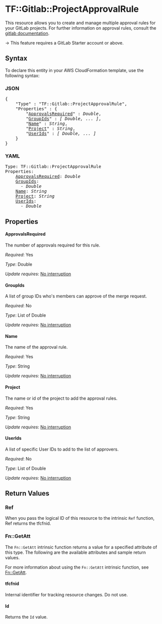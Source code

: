 # TF::Gitlab::ProjectApprovalRule

This resource allows you to create and manage multiple approval rules for your GitLab
projects. For further information on approval rules, consult the [gitlab
documentation](https://docs.gitlab.com/ee/api/merge_request_approvals.html#project-level-mr-approvals).

-> This feature requires a GitLab Starter account or above.

## Syntax

To declare this entity in your AWS CloudFormation template, use the following syntax:

### JSON

<pre>
{
    "Type" : "TF::Gitlab::ProjectApprovalRule",
    "Properties" : {
        "<a href="#approvalsrequired" title="ApprovalsRequired">ApprovalsRequired</a>" : <i>Double</i>,
        "<a href="#groupids" title="GroupIds">GroupIds</a>" : <i>[ Double, ... ]</i>,
        "<a href="#name" title="Name">Name</a>" : <i>String</i>,
        "<a href="#project" title="Project">Project</a>" : <i>String</i>,
        "<a href="#userids" title="UserIds">UserIds</a>" : <i>[ Double, ... ]</i>
    }
}
</pre>

### YAML

<pre>
Type: TF::Gitlab::ProjectApprovalRule
Properties:
    <a href="#approvalsrequired" title="ApprovalsRequired">ApprovalsRequired</a>: <i>Double</i>
    <a href="#groupids" title="GroupIds">GroupIds</a>: <i>
      - Double</i>
    <a href="#name" title="Name">Name</a>: <i>String</i>
    <a href="#project" title="Project">Project</a>: <i>String</i>
    <a href="#userids" title="UserIds">UserIds</a>: <i>
      - Double</i>
</pre>

## Properties

#### ApprovalsRequired

The number of approvals required for this rule.

_Required_: Yes

_Type_: Double

_Update requires_: [No interruption](https://docs.aws.amazon.com/AWSCloudFormation/latest/UserGuide/using-cfn-updating-stacks-update-behaviors.html#update-no-interrupt)

#### GroupIds

A list of group IDs who's members can approve of the merge request.

_Required_: No

_Type_: List of Double

_Update requires_: [No interruption](https://docs.aws.amazon.com/AWSCloudFormation/latest/UserGuide/using-cfn-updating-stacks-update-behaviors.html#update-no-interrupt)

#### Name

The name of the approval rule.

_Required_: Yes

_Type_: String

_Update requires_: [No interruption](https://docs.aws.amazon.com/AWSCloudFormation/latest/UserGuide/using-cfn-updating-stacks-update-behaviors.html#update-no-interrupt)

#### Project

The name or id of the project to add the approval rules.

_Required_: Yes

_Type_: String

_Update requires_: [No interruption](https://docs.aws.amazon.com/AWSCloudFormation/latest/UserGuide/using-cfn-updating-stacks-update-behaviors.html#update-no-interrupt)

#### UserIds

A list of specific User IDs to add to the list of approvers.

_Required_: No

_Type_: List of Double

_Update requires_: [No interruption](https://docs.aws.amazon.com/AWSCloudFormation/latest/UserGuide/using-cfn-updating-stacks-update-behaviors.html#update-no-interrupt)

## Return Values

### Ref

When you pass the logical ID of this resource to the intrinsic `Ref` function, Ref returns the tfcfnid.

### Fn::GetAtt

The `Fn::GetAtt` intrinsic function returns a value for a specified attribute of this type. The following are the available attributes and sample return values.

For more information about using the `Fn::GetAtt` intrinsic function, see [Fn::GetAtt](https://docs.aws.amazon.com/AWSCloudFormation/latest/UserGuide/intrinsic-function-reference-getatt.html).

#### tfcfnid

Internal identifier for tracking resource changes. Do not use.

#### Id

Returns the <code>Id</code> value.

